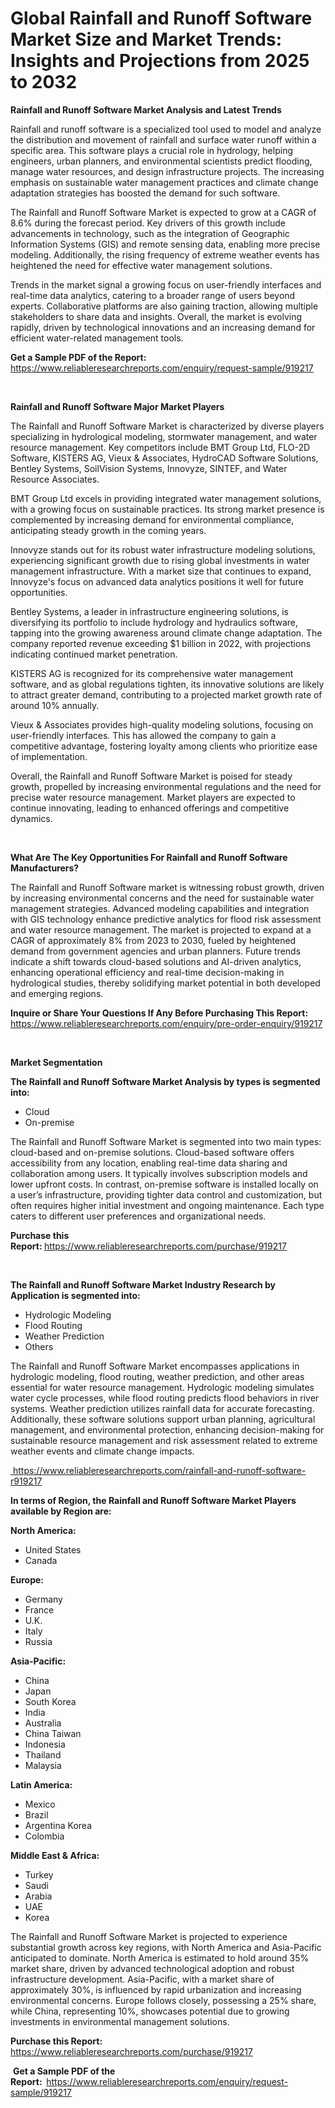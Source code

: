 <p><h1>Global Rainfall and Runoff Software Market Size and Market Trends: Insights and Projections from 2025 to 2032</h1></p><p><strong>Rainfall and Runoff Software Market Analysis and Latest Trends</strong></p>
<p><p>Rainfall and runoff software is a specialized tool used to model and analyze the distribution and movement of rainfall and surface water runoff within a specific area. This software plays a crucial role in hydrology, helping engineers, urban planners, and environmental scientists predict flooding, manage water resources, and design infrastructure projects. The increasing emphasis on sustainable water management practices and climate change adaptation strategies has boosted the demand for such software.</p><p>The Rainfall and Runoff Software Market is expected to grow at a CAGR of 8.6% during the forecast period. Key drivers of this growth include advancements in technology, such as the integration of Geographic Information Systems (GIS) and remote sensing data, enabling more precise modeling. Additionally, the rising frequency of extreme weather events has heightened the need for effective water management solutions. </p><p>Trends in the market signal a growing focus on user-friendly interfaces and real-time data analytics, catering to a broader range of users beyond experts. Collaborative platforms are also gaining traction, allowing multiple stakeholders to share data and insights. Overall, the market is evolving rapidly, driven by technological innovations and an increasing demand for efficient water-related management tools.</p></p>
<p><strong>Get a Sample PDF of the Report:&nbsp;</strong> <a href="https://www.reliableresearchreports.com/enquiry/request-sample/919217?utm_campaign=2242&utm_medium=2&utm_source=Github&utm_content=ia&utm_term=18042025&utm_id=rainfall-and-runoff-software">https://www.reliableresearchreports.com/enquiry/request-sample/919217</a></p>
<p>&nbsp;</p>
<p><strong>Rainfall and Runoff Software Major Market Players</strong></p>
<p><p>The Rainfall and Runoff Software Market is characterized by diverse players specializing in hydrological modeling, stormwater management, and water resource management. Key competitors include BMT Group Ltd, FLO-2D Software, KISTERS AG, Vieux & Associates, HydroCAD Software Solutions, Bentley Systems, SoilVision Systems, Innovyze, SINTEF, and Water Resource Associates. </p><p>BMT Group Ltd excels in providing integrated water management solutions, with a growing focus on sustainable practices. Its strong market presence is complemented by increasing demand for environmental compliance, anticipating steady growth in the coming years.</p><p>Innovyze stands out for its robust water infrastructure modeling solutions, experiencing significant growth due to rising global investments in water management infrastructure. With a market size that continues to expand, Innovyze's focus on advanced data analytics positions it well for future opportunities.</p><p>Bentley Systems, a leader in infrastructure engineering solutions, is diversifying its portfolio to include hydrology and hydraulics software, tapping into the growing awareness around climate change adaptation. The company reported revenue exceeding $1 billion in 2022, with projections indicating continued market penetration.</p><p>KISTERS AG is recognized for its comprehensive water management software, and as global regulations tighten, its innovative solutions are likely to attract greater demand, contributing to a projected market growth rate of around 10% annually.</p><p>Vieux & Associates provides high-quality modeling solutions, focusing on user-friendly interfaces. This has allowed the company to gain a competitive advantage, fostering loyalty among clients who prioritize ease of implementation.</p><p>Overall, the Rainfall and Runoff Software Market is poised for steady growth, propelled by increasing environmental regulations and the need for precise water resource management. Market players are expected to continue innovating, leading to enhanced offerings and competitive dynamics.</p></p>
<p>&nbsp;</p>
<p><strong>What Are The Key Opportunities For Rainfall and Runoff Software Manufacturers?</strong></p>
<p><p>The Rainfall and Runoff Software market is witnessing robust growth, driven by increasing environmental concerns and the need for sustainable water management strategies. Advanced modeling capabilities and integration with GIS technology enhance predictive analytics for flood risk assessment and water resource management. The market is projected to expand at a CAGR of approximately 8% from 2023 to 2030, fueled by heightened demand from government agencies and urban planners. Future trends indicate a shift towards cloud-based solutions and AI-driven analytics, enhancing operational efficiency and real-time decision-making in hydrological studies, thereby solidifying market potential in both developed and emerging regions.</p></p>
<p><strong>Inquire or Share Your Questions If Any Before Purchasing This Report:</strong> <a href="https://www.reliableresearchreports.com/enquiry/pre-order-enquiry/919217?utm_campaign=2242&utm_medium=2&utm_source=Github&utm_content=ia&utm_term=18042025&utm_id=rainfall-and-runoff-software">https://www.reliableresearchreports.com/enquiry/pre-order-enquiry/919217</a></p>
<p>&nbsp;</p>
<p><strong>Market Segmentation</strong></p>
<p><strong>The Rainfall and Runoff Software Market Analysis by types is segmented into:</strong></p>
<p><ul><li>Cloud</li><li>On-premise</li></ul></p>
<p><p>The Rainfall and Runoff Software Market is segmented into two main types: cloud-based and on-premise solutions. Cloud-based software offers accessibility from any location, enabling real-time data sharing and collaboration among users. It typically involves subscription models and lower upfront costs. In contrast, on-premise software is installed locally on a user’s infrastructure, providing tighter data control and customization, but often requires higher initial investment and ongoing maintenance. Each type caters to different user preferences and organizational needs.</p></p>
<p><strong>Purchase this Report:&nbsp;</strong><a href="https://www.reliableresearchreports.com/purchase/919217?utm_campaign=2242&utm_medium=2&utm_source=Github&utm_content=ia&utm_term=18042025&utm_id=rainfall-and-runoff-software">https://www.reliableresearchreports.com/purchase/919217</a></p>
<p>&nbsp;</p>
<p><strong>The Rainfall and Runoff Software Market Industry Research by Application is segmented into:</strong></p>
<p><ul><li>Hydrologic Modeling</li><li>Flood Routing</li><li>Weather Prediction</li><li>Others</li></ul></p>
<p><p>The Rainfall and Runoff Software Market encompasses applications in hydrologic modeling, flood routing, weather prediction, and other areas essential for water resource management. Hydrologic modeling simulates water cycle processes, while flood routing predicts flood behaviors in river systems. Weather prediction utilizes rainfall data for accurate forecasting. Additionally, these software solutions support urban planning, agricultural management, and environmental protection, enhancing decision-making for sustainable resource management and risk assessment related to extreme weather events and climate change impacts.</p></p>
<p><a href="https://www.reliableresearchreports.com/rainfall-and-runoff-software-r919217?utm_campaign=2242&utm_medium=2&utm_source=Github&utm_content=ia&utm_term=18042025&utm_id=rainfall-and-runoff-software">&nbsp;https://www.reliableresearchreports.com/rainfall-and-runoff-software-r919217</a></p>
<p><strong>In terms of Region, the Rainfall and Runoff Software Market Players available by Region are:</strong></p>
<p>
    <p> <strong> North America: </strong>
        <ul>
            <li>United States</li>
            <li>Canada</li>
        </ul>
        </p> 
    <p> <strong> Europe: </strong>
        <ul>
            <li>Germany</li>
            <li>France</li>
            <li>U.K.</li>
            <li>Italy</li>
            <li>Russia</li>
        </ul>
        </p> 
    <p> <strong> Asia-Pacific: </strong>
        <ul>
            <li>China</li>
            <li>Japan</li>
            <li>South Korea</li>
            <li>India</li>
            <li>Australia</li>
            <li>China Taiwan</li>
            <li>Indonesia</li>
            <li>Thailand</li>
            <li>Malaysia</li>
        </ul>
        </p> 
    <p> <strong> Latin America: </strong>
        <ul>
            <li>Mexico</li>
            <li>Brazil</li>
            <li>Argentina Korea</li>
            <li>Colombia</li>
        </ul>
        </p> 
    <p> <strong> Middle East & Africa: </strong>
        <ul>
            <li>Turkey</li>
            <li>Saudi</li>
            <li>Arabia</li>
            <li>UAE</li>
            <li>Korea</li>
        </ul>
    </p>
    </p>
<p><p>The Rainfall and Runoff Software Market is projected to experience substantial growth across key regions, with North America and Asia-Pacific anticipated to dominate. North America is estimated to hold around 35% market share, driven by advanced technological adoption and robust infrastructure development. Asia-Pacific, with a market share of approximately 30%, is influenced by rapid urbanization and increasing environmental concerns. Europe follows closely, possessing a 25% share, while China, representing 10%, showcases potential due to growing investments in environmental management solutions.</p></p>
<p><strong>Purchase this Report: </strong><a href="https://www.reliableresearchreports.com/purchase/919217?utm_campaign=2242&utm_medium=2&utm_source=Github&utm_content=ia&utm_term=18042025&utm_id=rainfall-and-runoff-software">https://www.reliableresearchreports.com/purchase/919217</a></p>
<p>&nbsp;<strong>Get a Sample PDF of the Report:&nbsp;&nbsp;</strong><a href="https://www.reliableresearchreports.com/enquiry/request-sample/919217?utm_campaign=2242&utm_medium=2&utm_source=Github&utm_content=ia&utm_term=18042025&utm_id=rainfall-and-runoff-software">https://www.reliableresearchreports.com/enquiry/request-sample/919217</a></p>
<p><strong></strong></p>
<p><p></p><p></p><p></p></p>